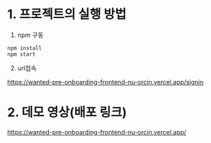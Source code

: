 # 1. 프로젝트의 실행 방법

1. npm 구동

```shell
npm install
npm start
```

2. url접속

https://wanted-pre-onboarding-frontend-nu-orcin.vercel.app/signin


# 2. 데모 영상(배포 링크)

https://wanted-pre-onboarding-frontend-nu-orcin.vercel.app/